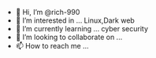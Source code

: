- 👋 Hi, I’m @rich-990
- 👀 I’m interested in ... Linux,Dark web 
- 🌱 I’m currently learning ... cyber security 
- 💞️ I’m looking to collaborate on ...
- 📫 How to reach me ...

<!---
rich-990/rich-990 is a ✨ special ✨ repository because its `README.md` (this file) appears on your GitHub profile.
You can click the Preview link to take a look at your changes.
--->
